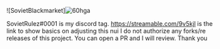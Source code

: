 ![SovietBlackmarket]![60hga](https://user-images.githubusercontent.com/88634187/130004199-ac5ae4e1-ac2f-41e3-9dcb-fd90fc7ef506.jpg)

SovietRulez#0001 is my discord tag.
https://streamable.com/9v5kjl is the link to show basics on adjusting this nui
I do not authorize any forks/re releases of this project. You can open a PR and I will review. Thank you
